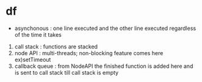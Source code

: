 # df

- asynchonous : one line executed and the other line executed regardless of the time it takes

1. call stack : functions are stacked 
2. node API : multi-threads; non-blocking feature comes here ex)setTimeout 
3. callback queue : from NodeAPI the finished function is added here and is sent to call stack till call stack is empty
